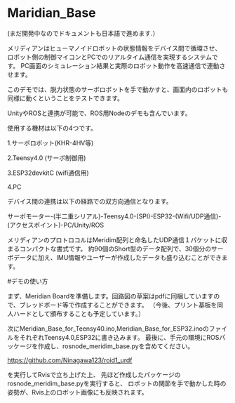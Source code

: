# Maridian_Base
(まだ開発中なのでドキュメントも日本語で進めます.）

メリディアンはヒューマノイドロボットの状態情報をデバイス間で循環させ、
ロボット側の制御マイコンとPCでのリアルタイム通信を実現するシステムです。
PC画面のシミュレーション結果と実際のロボット動作を高速通信で連動させます。

このデモでは、脱力状態のサーボロボットを手で動かすと、画面内のロボットも同様に動くということをテストできます。

UnityやROSと連携が可能で、ROS用Nodeのデモも含んでいます。

使用する機材は以下の4つです。

1.サーボロボット(KHR-4HV等)

2.Teensy4.0 (サーボ制御用)

3.ESP32devkitC (wifi通信用)

4.PC

デバイス間の連携は以下の経路での双方向通信となります。

サーボモーター-(半二重シリアル)-Teensy4.0-(SPI)-ESP32-(Wifi/UDP通信)-(アクセスポイント)-PC/Unity/ROS

メリディアンのプロトロコルはMeridim配列と命名したUDP通信１パケットに収まるコンパクトな書式です。
約90個のShort型のデータ配列で、30個分のサーボデータに加え、IMU情報やユーザーが作成したデータも盛り込むことができます。

#デモの使い方

まず、Meridian Boardを準備します。回路図の草案はpdfに同梱していますので、ブレッドボード等で作成することができます。
（今後、プリント基板を同人ハードとして頒布することも予定しています。）

次にMeridian_Base_for_Teensy40.ino,Meridian_Base_for_ESP32.inoのファイルをそれぞれTeensy4.0,ESP32に書き込みます。
最後に、手元の環境にROSパッケージを作成し、rosnode_meridim_base.pyを含めてください。

https://github.com/Ninagawa123/roid1_urdf

を実行してRvisで立ち上げた上、
先ほど作成したパッケージのrosnode_meridim_base.pyを実行すると、
ロボットの関節を手で動かした時の姿勢が、Rvis上のロボット画像にも反映されます。
